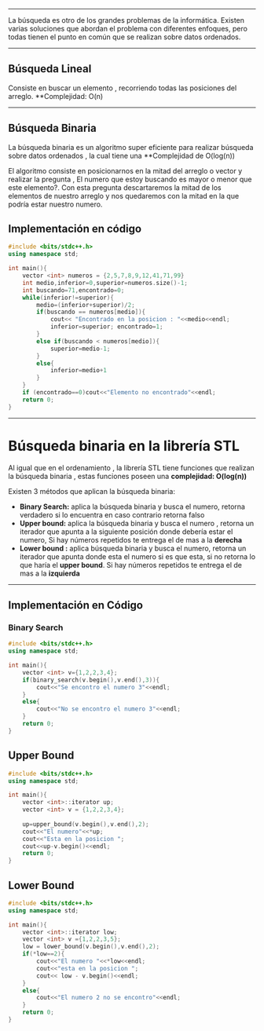 ****
La búsqueda es otro de los grandes problemas de la informática.
Existen varias soluciones que abordan el problema con diferentes enfoques, pero todas tienen el punto en común que se realizan sobre datos ordenados.

***
## Búsqueda Lineal

Consiste en buscar un elemento , recorriendo todas las posiciones del arreglo.
**Complejidad: O(n)

***
## Búsqueda Binaria

La búsqueda binaria es un algoritmo super eficiente para realizar búsqueda sobre datos ordenados , la cual tiene una **Complejidad de O(log(n))

El algoritmo consiste en posicionarnos en la mitad del arreglo o vector y realizar la pregunta , El numero que estoy buscando es mayor o menor que este elemento?.
Con esta pregunta descartaremos la mitad de los elementos de nuestro arreglo y nos quedaremos con la mitad en la que podría estar nuestro numero.

## Implementación en código

```cpp
#include <bits/stdc++.h>
using namespace std;

int main(){
	vector <int> numeros = {2,5,7,8,9,12,41,71,99}
	int medio,inferior=0,superior=numeros.size()-1;
	int buscando=71,encontrado=0;
	while(inferior!=superior){
		medio=(inferior+superior)/2;
		if(buscando == numeros[medio]){
			cout<< "Encontrado en la posicion : "<<medio<<endl;
			inferior=superior; encontrado=1; 
		}
		else if(buscando < numeros[medio]){
			superior=medio-1;
		}
		else{
			inferior=medio+1
		}
	}
	if (encontrado==0)cout<<"Elemento no encontrado"<<endl;
	return 0;
}
```

***
# Búsqueda binaria en la librería STL

Al igual que en el ordenamiento , la librería STL tiene funciones que realizan la búsqueda binaria , estas funciones poseen una **complejidad: O(log(n))**

Existen 3 métodos que aplican la búsqueda binaria: 
- **Binary Search:** aplica la búsqueda binaria y busca el numero, retorna verdadero si lo encuentra en caso contrario retorna falso
- **Upper bound:** aplica la búsqueda binaria y busca el numero , retorna un iterador que apunta a la siguiente posición donde debería estar el numero, Si hay números repetidos te entrega el de mas a la **derecha**
- **Lower bound :** aplica búsqueda binaria y busca el numero, retorna un iterador que apunta donde esta el numero si es que esta, si no retorna lo que haría el **upper bound**. Si hay números repetidos te entrega el de mas a la **izquierda**
***
## Implementación en Código

### Binary Search

```cpp
#include <bits/stdc++.h>
using namespace std;

int main(){
	vector <int> v={1,2,2,3,4};
	if(binary_search(v.begin(),v.end(),3)){
		cout<<"Se encontro el numero 3"<<endl;
	}
	else{
		cout<<"No se encontro el numero 3"<<endl;
	}
	return 0;
}
```

## Upper Bound

```cpp
#include <bits/stdc++.h>
using namespace std;

int main(){
	vector <int>::iterator up;
	vector <int> v = {1,2,2,3,4};
	
	up=upper_bound(v.begin(),v.end(),2);
	cout<<"El numero"<<*up;
	cout<<"Esta en la posicion ";
	cout<<up-v.begin()<<endl;
	return 0;
}
```

## Lower Bound

```cpp
#include <bits/stdc++.h>
using namespace std;

int main(){
	vector <int>::iterator low;
	vector <int> v ={1,2,2,3,5};
	low = lower_bound(v.begin(),v.end(),2);
	if(*low==2){
		cout<<"El numero "<<*low<<endl;
		cout<<"esta en la posicion ";
		cout<< low - v.begin()<<endl;
	}
	else{
		cout<<"El numero 2 no se encontro"<<endl;
	}
	return 0;
}
```